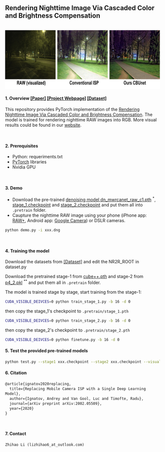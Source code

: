 ## Rendering Nighttime Image Via Cascaded Color and Brightness Compensation

<br/>

<img src="imgs/cover.jpg"/>

<br/>

#### 1. Overview [[Paper]](https://arxiv.org/pdf/2204.08970.pdf) [[Project Webpage]](https://njuvision.github.io/CBUnet/) [[Dataset]](https://drive.google.com/file/d/10aiSgLPS18PYq_FnhPmFiNh0ikTNK0ul/view?usp=sharing)


This repository provides PyTorch implementation of the [Rendering Nighttime Image Via Cascaded Color and Brightness Compensation](https://arxiv.org/pdf/2204.08970.pdf). The model is trained for rendering nighttime RAW images into RGB. More visual results could be found in our [website](https://njuvision.github.io/CBUnet).

<br/>

#### 2. Prerequisites

- Python: requeriments.txt
- [PyTorch](https://pytorch.org/) libraries
- Nvidia GPU

<br/>

#### 3. Demo
- Download the pre-trained [denoising model dn_mwrcanet_raw_c1.pth](https://github.com/happycaoyue/NTIRE20_raw_image_denoising_winner_MWRCANet) <sup>*</sup>, [stage_1.checkpoint](https://drive.google.com/file/d/1kt1-ciljH9NKWExfMU7OijuhLRC6qUwv/view?usp=sharing) and [stage_2.checkpoint](https://drive.google.com/file/d/1kt1-ciljH9NKWExfMU7OijuhLRC6qUwv/view?usp=sharing) and put them all into `.pretrain` folder.
- Caupture the nighttime RAW image using your phone (iPhone app: [RAW+](https://apps.apple.com/us/app/raw/id1152205153), Android app: [Google Camera](https://play.google.com/store/apps/details?id=com.google.android.GoogleCamera&hl=zh&gl=US)) or DSLR cameras.

```bash
python demo.py -i xxx.dng
```

<br/>


#### 4. Training the model

Download the datasets from [[Dataset]](https://drive.google.com/file/d/10aiSgLPS18PYq_FnhPmFiNh0ikTNK0ul/view?usp=sharing) and edit the NR2R_ROOT in dataset.py

Download the pretrained stage-1 from [cube++.pth](https://drive.google.com/file/d/1K8CgwXp0Pk7yPNUWXOF6zbK9iHgpiVDS/view?usp=sharing) and stage-2 from [p4_2.pkl](https://drive.google.com/file/d/1iR8dk1NStkiwl3gl3cjoGHKdu0D5Ck3a/view?usp=sharing) <sup>**</sup> and put them all in `.pretrain` folder.

The model is trained stage by stage, start training from the stage-1:

```bash
CUDA_VISIBLE_DEIVCES=0 python train_stage_1.py -b 16 -d 0
```

then copy the stage_1's checkpoint to `.pretrain/stage_1.pth`

```bash
CUDA_VISIBLE_DEIVCES=0 python train_stage_2.py -b 16 -d 0
```

then copy the stage_2's checkpoint to `.pretrain/stage_2.pth`

```bash
CUDA_VISIBLE_DEIVCES=0 python finetune.py -b 16 -d 0
```



#### 5. Test the provided pre-trained models

```bash
python test.py --stage1 xxx.checkpoint --stage2 xxx.checkpoint --visual visualization
```


#### 6. Citation

```
@article{ignatov2020replacing,
  title={Replacing Mobile Camera ISP with a Single Deep Learning Model},
  author={Ignatov, Andrey and Van Gool, Luc and Timofte, Radu},
  journal={arXiv preprint arXiv:2002.05509},
  year={2020}
}
```
<br/>

#### 7. Contact

```
Zhihao Li (lizhihao6_at_outlook.com)
```